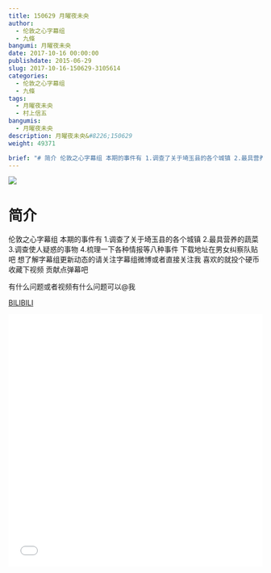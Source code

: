 ```yaml
---
title: 150629 月曜夜未央
author: 
  - 伦敦之心字幕组
  - 九條
bangumi: 月曜夜未央
date: 2017-10-16 00:00:00
publishdate: 2015-06-29
slug: 2017-10-16-150629-3105614
categories: 
  - 伦敦之心字幕组
  - 九條
tags: 
  - 月曜夜未央
  - 村上信五
bangumis: 
  - 月曜夜未央
description: 月曜夜未央&#8226;150629
weight: 49371

brief: "# 简介 伦敦之心字幕组 本期的事件有 1.调查了关于埼玉县的各个城镇 2.最具营养的蔬菜 3.调查使人疑惑的事物 4.梳理一下各种情报等八种事件 下载地址在男女纠察队贴吧 想了解字幕组更新动态的请关注字幕组微博或者直接关注我 喜欢的就投个硬币 收藏下视频 贡献点弹幕吧 有什么问题或者视频有什么问题可以@我"
---
```


![](https://i.imgur.com/hdb3Ldh.jpg)

# 简介  
伦敦之心字幕组 本期的事件有 1.调查了关于埼玉县的各个城镇 2.最具营养的蔬菜 3.调查使人疑惑的事物 4.梳理一下各种情报等八种事件 下载地址在男女纠察队贴吧 想了解字幕组更新动态的请关注字幕组微博或者直接关注我 喜欢的就投个硬币 收藏下视频 贡献点弹幕吧


有什么问题或者视频有什么问题可以@我

  [BILIBILI](https://www.bilibili.com/video/av3105614/)


<div class="vcontainer">  <iframe class='video' src="//www.bilibili.com/blackboard/player.html?aid=3105614" width="100%" height="500" frameborder="0" allowfullscreen="allowfullscreen"></iframe></div>
